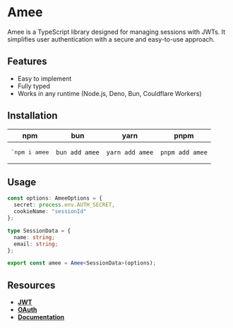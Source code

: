 # Amee

Amee is a TypeScript library designed for managing sessions with JWTs. It simplifies user authentication with a secure and easy-to-use approach.

## Features

- Easy to implement
- Fully typed
- Works in any runtime (Node.js, Deno, Bun, Couldflare Workers)

## Installation

| npm                    | bun                       | yarn                       | pnpm                       |
| ---------------------- | ------------------------- | -------------------------- | -------------------------- |
| <pre>`npm i amee</pre> | <pre>`bun add amee`</pre> | <pre>`yarn add amee`</pre> | <pre>`pnpm add amee`</pre> |

## Usage

```ts
const options: AmeeOptions = {
  secret: process.env.AUTH_SECRET,
  cookieName: "sessionId"
};

type SessionData = {
  name: string;
  email: string;
};

export const amee = Amee<SessionData>(options);
```

## Resources

- **[JWT](https://jwt.io)**
- **[OAuth](https://www.oauth.com)**
- **[Documentation](https://amee-auth.vercel.app)**
